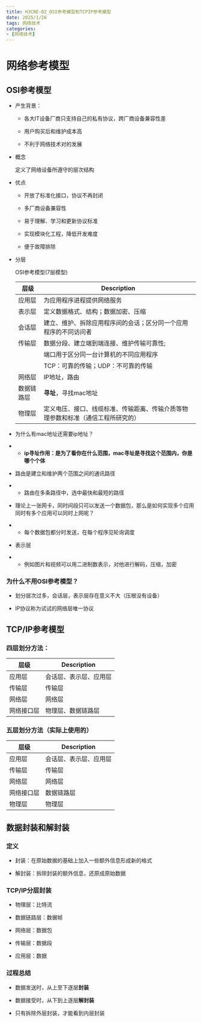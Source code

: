 ```yaml
---
title: H3CNE-02_OSI参考模型和TCPIP参考模型
date: 2025/1/26
tags: 网络技术
categories: 
- [网络技术]
---
```



# 网络参考模型

<!-- more -->

## OSI参考模型

- 产生背景：
  
  - 各大IT设备厂商只支持自己的私有协议，跨厂商设备兼容性差
  
  - 用户购买后和维护成本高
  
  - 不利于网络技术对的发展

- 概念
  
  定义了网络设备所遵守的层次结构

- 优点
  
  - 开放了标准化接口，协议不再封闭
  
  - 多厂商设备兼容性
  
  - 易于理解、学习和更新协议标准
  
  - 实现模块化工程，降低开发难度
  
  - 便于故障排除

- 分层
  
  OSI参考模型(7层模型)
  
  | 层级    | Description                              |
  | ----- | ---------------------------------------- |
  | 应用层   | 为应用程序进程提供网络服务                            |
  | 表示层   | 定义数据格式、结构；数据加密、压缩                        |
  | 会话层   | 建立、维护、拆除应用程序间的会话；区分同一个应用程序的不同访问者         |
  | 传输层   | 数据分段、建立端到端连接、维护传输可靠性;                    |
  |       | 端口用于区分同一台计算机的不同应用程序                      |
  |       | TCP：可靠的传输；UDP：不可靠的传输                     |
  | 网络层   | IP地址，路由                                  |
  | 数据链路层 | **寻址**，寻找mac地址                           |
  | 物理层   | 定义电压、接口、线缆标准、传输距离、传输介质等物理参数和标准（通信工程所研究的） |

- 为什么有mac地址还需要ip地址？

- - **ip寻址作用：是为了看你在什么范围，mac寻址是寻找这个范围内，你是哪个个体**

- 路由是建立和维护两个范围之间的通讯路径

- - 路由在多条路径中，选中最快和最短的路径

- 理论上一张网卡，同时间段只可以发送一个数据包，那么是如何实现多个应用同时有多个应用可以同时上网呢？

- - 每个数据包都分时发送，在每个程序见轮询调度

- 表示层

- - 例如图片和视频可以用二进制数表示，对他进行解码，压缩，加密

### 为什么不用OSI参考模型？

- 划分层次过多，会话层，表示层存在意义不大（压根没有设备）

- IP协议称为试试的网络层唯一协议

## TCP/IP参考模型

### 四层划分方法：

| 层级    | Description |
| ----- | ----------- |
| 应用层   | 会话层、表示层、应用层 |
| 传输层   | 传输层         |
| 网络层   | 网络层         |
| 网络接口层 | 物理层、数据链路层   |

### 五层划分方法（实际上使用的）

| 层级    | Description |
| ----- | ----------- |
| 应用层   | 会话层、表示层、应用层 |
| 传输层   | 传输层         |
| 网络层   | 网络层         |
| 网络接口层 | 数据链路层       |
| 物理层   | 物理层         |

## 数据封装和解封装

### 定义

- 封装：在原始数据的基础上加入一些额外信息形成新的格式

- 解封装：拆除封装的额外信息，还原成原始数据

### TCP/IP分层封装

- 物理层：比特流

- 数据链路层：数据帧

- 网络层：数据包

- 传输层：数据段

- 应用层：数据

### 过程总结

- 数据发送时，从上至下逐层**封装**

- 数据接受时，从下到上逐层**解封装**

- 只有拆除外层封装，才能看到内层封装


